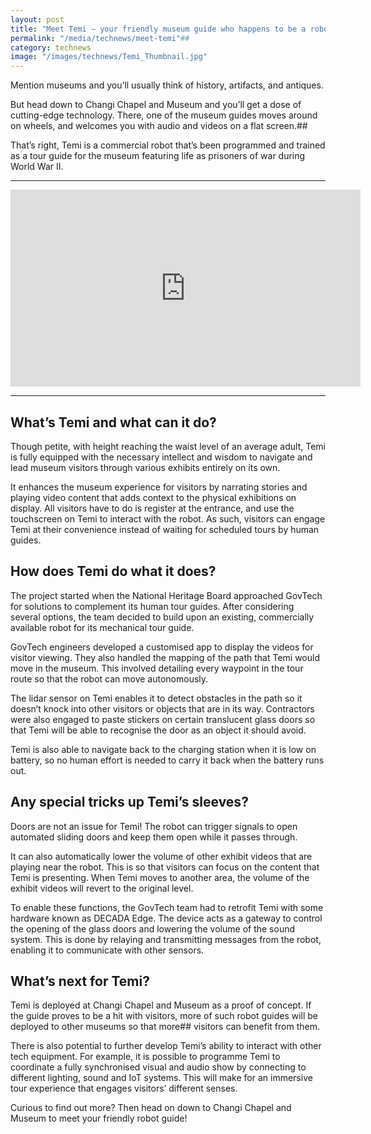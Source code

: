 ```yaml
---
layout: post
title: "Meet Temi – your friendly museum guide who happens to be a robot"
permalink: "/media/technews/meet-temi"## 
category: technews
image: "/images/technews/Temi_Thumbnail.jpg"
---
```

Mention museums and you’ll usually think of history, artifacts, and antiques. 

But head down to Changi Chapel and Museum and you’ll get a dose of cutting-edge technology. There, one of the museum guides moves around on wheels, and welcomes you with audio and videos on a flat screen.##  


That’s right, Temi is a commercial robot that’s been programmed and trained as a tour guide for the museum featuring life as prisoners of war during World War II. 

---
<iframe width="560" height="315" src="https://www.youtube.com/embed/5X1Ec4M4CCI" title="YouTube video player" frameborder="0" allow="accelerometer; autoplay; clipboard-write; encrypted-media; gyroscope; picture-in-picture" allowfullscreen></iframe>

---

## What’s Temi and what can it do? 

Though petite, with height reaching  the waist level of an average adult, Temi is fully equipped with the necessary intellect and wisdom to navigate and lead museum visitors through various exhibits entirely on its own. 

It enhances the museum experience for visitors by narrating stories and playing video content that adds context to the physical exhibitions on display. All visitors have to do is register at the entrance, and use the touchscreen on Temi to interact with the robot. 
As such, visitors can engage Temi at their convenience instead of waiting for scheduled tours by human guides.

## How does Temi do what it does? 

The project started when the National Heritage Board approached GovTech for solutions to complement its human tour guides. After considering several options, the team decided to build upon an existing, commercially available robot for its mechanical tour guide. 

GovTech engineers developed a customised app to display the videos for visitor viewing. They also handled the mapping of the path that Temi would move in the museum. This involved detailing every waypoint in the tour route so that the robot can move autonomously. 

The lidar sensor on Temi enables it to detect obstacles in the path so it doesn’t knock into other visitors or objects that are in its way. Contractors were also engaged to paste stickers on certain translucent glass doors so that Temi will be able to recognise the door as an object it should avoid. 

Temi is also able to navigate back to the charging station when it is low on battery, so no human effort is needed to carry it back when the battery runs out. 

## Any special tricks up Temi’s sleeves? 
Doors are not an issue for Temi! The robot can trigger signals to open automated sliding doors and keep them open while it passes through. 

It can also automatically lower the volume of other exhibit videos that are playing near the robot. This is so that visitors can focus on the content that Temi is presenting. When Temi moves to another area, the volume of the exhibit videos will revert to the original level. 

To enable these functions, the GovTech team had to retrofit Temi with some hardware known as DECADA Edge. The device acts as a gateway to control the opening of the glass doors and lowering the volume of the sound system. This is done by relaying and transmitting messages from the robot, enabling it to communicate with other sensors. 


## What’s next for Temi?
Temi is deployed at Changi Chapel and Museum as a proof of concept. If the guide proves to be a hit with visitors, more of such robot guides will be deployed to other museums so that more##  visitors can benefit from them. 

There is also potential to further develop Temi’s ability to interact with other tech equipment. For example, it is possible to programme Temi to coordinate a fully synchronised visual and audio show by connecting to different lighting, sound and IoT systems. This will make for an immersive tour experience that engages visitors’ different senses. 

Curious to find out more? Then head on down to Changi Chapel and Museum to meet your friendly robot guide!
